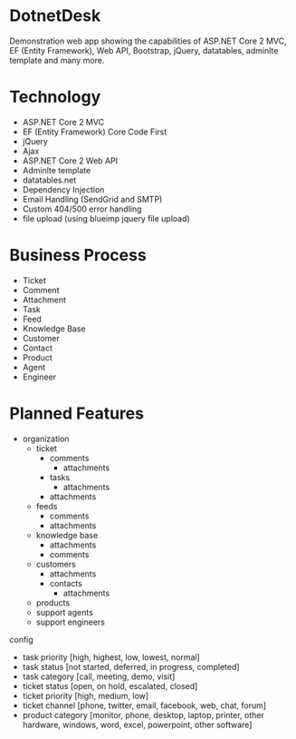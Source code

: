# DotnetDesk
Demonstration web app showing the capabilities of ASP.NET Core 2 MVC, EF (Entity Framework), Web API, Bootstrap, jQuery, datatables, adminlte template and many more.

# Technology
- ASP.NET Core 2 MVC
- EF (Entity Framework) Core Code First
- jQuery
- Ajax
- ASP.NET Core 2 Web API
- Adminlte template
- datatables.net
- Dependency Injection
- Email Handling (SendGrid and SMTP)
- Custom 404/500 error handling
- file upload (using blueimp jquery file upload)

# Business Process
- Ticket
- Comment
- Attachment
- Task
- Feed
- Knowledge Base
- Customer
- Contact
- Product
- Agent
- Engineer

# Planned Features


- organization
	- ticket
		- comments
			- attachments
		- tasks
			- attachments
		- attachments
	- feeds
		- comments
		- attachments
	- knowledge base
		- attachments
		- comments
	- customers
		- attachments
		- contacts
			- attachments
	- products
	- support agents
	- support engineers

config
-	task priority [high, highest, low, lowest, normal]
-	task status [not started, deferred, in progress, completed]
-	task category [call, meeting, demo, visit]
-	ticket status [open, on hold, escalated, closed]
-	ticket priority [high, medium, low]
-	ticket channel [phone, twitter, email, facebook, web, chat, forum]
-	product category [monitor, phone, desktop, laptop, printer, other hardware, windows, word, excel, powerpoint, other software]
	
	
	
